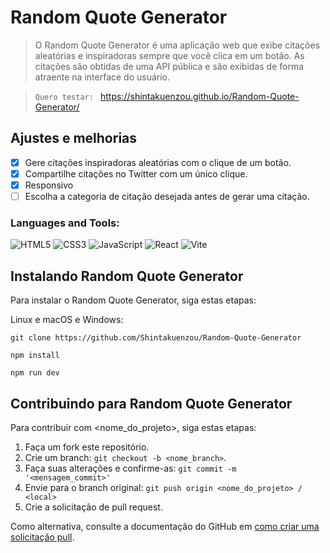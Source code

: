 # Random Quote Generator
>O Random Quote Generator é uma aplicação web que exibe citações aleatórias e inspiradoras sempre que você clica em um botão. As citações são obtidas de uma API pública e são exibidas de forma atraente na interface do usuário.

>`Quero testar: ` <a href="https://shintakuenzou.github.io/Random-Quote-Generator/" target="_blank">https://shintakuenzou.github.io/Random-Quote-Generator/</a>

## Ajustes e melhorias
- [x] Gere citações inspiradoras aleatórias com o clique de um botão.
- [x] Compartilhe citações no Twitter com um único clique.
- [X] Responsivo
- [ ] Escolha a categoria de citação desejada antes de gerar uma citação.

### Languages and Tools:
![HTML5](https://img.shields.io/badge/html5-%23E34F26.svg?style=for-the-badge&logo=html5&logoColor=white)
![CSS3](https://img.shields.io/badge/css3-%231572B6.svg?style=for-the-badge&logo=css3&logoColor=white)
![JavaScript](https://img.shields.io/badge/javascript-%23323330.svg?style=for-the-badge&logo=javascript&logoColor=%23F7DF1E)
![React](https://img.shields.io/badge/react-%2320232a.svg?style=for-the-badge&logo=react&logoColor=%2361DAFB)
![Vite](https://img.shields.io/badge/vite-%23646CFF.svg?style=for-the-badge&logo=vite&logoColor=white)

## Instalando Random Quote Generator
Para instalar o Random Quote Generator, siga estas etapas:

Linux e macOS e Windows:

```
git clone https://github.com/Shintakuenzou/Random-Quote-Generator
```
```
npm install
```
```
npm run dev
```

## Contribuindo para Random Quote Generator

Para contribuir com <nome_do_projeto>, siga estas etapas:

1. Faça um fork este repositório.
2. Crie um branch: `git checkout -b <nome_branch>`.
3. Faça suas alterações e confirme-as: `git commit -m '<mensagem_commit>'`
4. Envie para o branch original: `git push origin <nome_do_projeto> / <local>`
5. Crie a solicitação de pull request.

Como alternativa, consulte a documentação do GitHub em [como criar uma solicitação pull](https://help.github.com/en/github/collaborating-with-issues-and-pull-requests/creating-a-pull-request).
 
